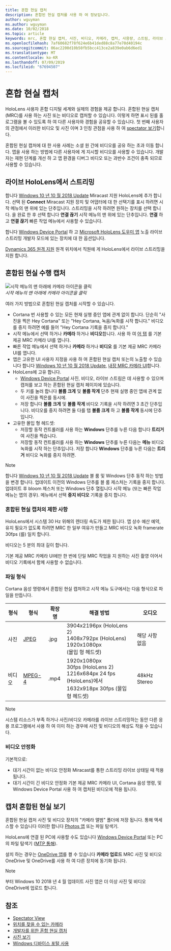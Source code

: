 ```yaml
---
title: 혼합 현실 캡처
description: 혼합된 현실 캡처를 사용 하 여 정보입니다.
author: wguyman
ms.author: wguyman
ms.date: 10/02/2018
ms.topic: article
keywords: mrc, 혼합 현실 캡처, 사진, 비디오, 카메라, 캡처, 사용량, 스트림, 라이브 스트림, 데모
ms.openlocfilehash: 7af60682f78f624e6b41ded88c8a77e70d40194c
ms.sourcegitcommit: 06ac2200d10b50fb5bcc413ce2a839e0ab6d6ed1
ms.translationtype: MT
ms.contentlocale: ko-KR
ms.lasthandoff: 07/09/2019
ms.locfileid: "67694507"
---
```

# <a name="mixed-reality-capture"></a>혼합 현실 캡처

HoloLens 사용자 혼합 디지털 세계와 실제의 경험을 제공 합니다. 혼합된 현실 캡처 (MRC)를 사용 하는 사진 또는 비디오로 캡처할 수 있습니다. 이렇게 하면 표시 된를 홀로그램을 볼 수 있도록 하 여 다른 사용자와 경험을 공유할 수 있습니다. 첫 번째 사용자의 관점에서 이러한 비디오 및 사진 이며 3 인칭 관점을 사용 하 여 [spectator 보기](spectator-view.md)합니다.

혼합된 현실 캡처에 대 한 사용 사례는 소셜 원 간에 비디오를 공유 하는 초과 이동 합니다. 앱을 사용 하는 방법에 다른 사용자에 게 지시할 비디오를 사용할 수 있습니다. 개발자는 재현 단계를 개선 하 고 앱 환경을 디버그 비디오 또는 과반수 조건이 충족 되므로 사용할 수 있습니다.

## <a name="live-streaming-from-hololens"></a>라이브 HoloLens에서 스트리밍

합니다 [Windows 10 년 10 월 2018 Update](release-notes-october-2018.md) Miracast 지원 HoloLens에 추가 합니다. 선택 된 **Connect** Miracast 지원 장치 및 어댑터에 대 한 선택기를 표시 하려면 시작 메뉴의 맨 위에 있는 단추입니다. 스트리밍을 시작 하려면 원하는 장치를 선택 합니다. 을 완료 한 후 선택 합니다 **연결 끊기** 시작 메뉴의 맨 위에 있는 단추입니다.  **연결** 하 고 **연결 끊기** 빠른 작업 메뉴에서 사용할 수 있습니다.

합니다 [Windows Device Portal](using-the-windows-device-portal.md) 하 고 [Microsoft HoloLens 도우미 앱](https://www.microsoft.com/store/productId/9NBLGGH4QWNX) 노출 라이브 스트리밍 개발자 모드에 있는 장치에 대 한 옵션입니다.

[Dynamics 365 원격 지원](https://dynamics.microsoft.com/en-us/mixed-reality/remote-assist) 원격 위치에서 직원에 게 HoloLens에서 라이브 스트리밍을 지원 합니다.

## <a name="taking-mixed-reality-captures"></a>혼합된 현실 수행 캡처

![시작 메뉴의 맨 아래에 카메라 아이콘을 클릭](images/cameraiconinpins-300px.png)<br>
*시작 메뉴의 맨 아래에 카메라 아이콘을 클릭*

여러 가지 방법으로 혼합된 현실 캡처를 시작할 수 있습니다.
* Cortana 번 사용할 수 있는 모든 현재 실행 중인 앱에 관계 없이 합니다. 단순히 "사진을 찍은 Hey Cortana" 또는 "Hey Cortana, 녹음/녹화를 시작 합니다." 비디오를 중지 하려면 예를 들어 "Hey Cortana 기록을 중지 합니다."
* 시작 메뉴에서 선택 하거나 **카메라** 하거나 **비디오**합니다. 사용 하 여 [어 탭](gestures.md#air-tap) 를 기본 제공 MRC 카메라 UI를 엽니다.
* 빠른 작업 메뉴에서 선택 하거나 **카메라** 하거나 **비디오** 를 기본 제공 MRC 카메라 UI를 엽니다.
* 앱은 고유한 UI 사용자 지정을 사용 하 여 혼합된 현실 캡처 또는의 노출할 수 있습니다 합니다 [Windows 10 년 10 월 2018 Update](release-notes-october-2018.md), [내장 MRC 카메라 UI](mixed-reality-capture-for-developers.md)합니다.
* HoloLens에 고유 합니다. 
    * [Windows Device Portal](using-the-windows-device-portal.md) 사진, 비디오, 라이브 스트림은 데 사용할 수 있으며 캡처를 보고 하는 혼합된 현실 캡처 페이지에 있습니다.
    * 두 키를 눌러 합니다 **볼륨 크게** 및 **볼륨 작게** 단추 현재 실행 중인 앱에 관계 없이 사진을 찍은를 동시에.
    * 저장 합니다 **볼륨 크게** 및 **볼륨 작게** 비디오 기록을 시작 하려면 3 초간 단추입니다. 비디오를 중지 하려면 둘 다를 탭 **볼륨 크게** 하 고 **볼륨 작게** 동시에 단추입니다.
* 고유한 몰입 형 헤드셋: 
    * 저장할 동작 컨트롤러를 사용 하는 **Windows** 단추를 누른 다음 합니다 **트리거** 여 사진을 찍습니다. 
    * 저장할 동작 컨트롤러를 사용 하는 **Windows** 단추를 누른 다음는 **메뉴** 비디오 녹화를 시작 하는 단추입니다. 저장 합니다 **Windows** 단추를 누른 다음는 **트리거** 비디오 녹화를 중지 하려면.
    
>[!NOTE]
>합니다 [Windows 10 년 10 월 2018 Update](release-notes-october-2018.md) 블 룸 및 Windows 단추 동작 하는 방법을 변경 합니다. 업데이트 이전의 Windows 단추를 블 룸 제스처는 기록을 중지 합니다. 업데이트 후 bloom 제스처 또는 Windows 단추 열립니다 시작 메뉴 (또는 빠른 작업 메뉴는 앱의 경우). 메뉴에서 선택 **중지 비디오** 기록을 중지 합니다.

### <a name="limitations-of-mixed-reality-capture"></a>혼합된 현실 캡처의 제한 사항

HoloLens에서 시스템 30 Hz 위해의 렌더링 속도가 제한 됩니다. 앱 상수 예산 예약, 유지 필요가 없도록 하려면 MRC 한 일부 여유가 만들고 MRC 비디오 녹화 framerate 30fps (를) 일치 합니다.

비디오는 5 분의 최대 길이 합니다.

기본 제공 MRC 카메라 UI에만 한 번에 단일 MRC 작업을 지 원하는 사진 촬영 이어서 비디오 기록에서 함께 사용할 수 없습니다.

### <a name="file-formats"></a>파일 형식

Cortana 음성 명령에서 혼합된 현실 캡처하고 시작 메뉴 도구에서는 다음 형식으로 파일을 만듭니다.

|  형식  |  형식  |  확장명  |  해결 방법  |  오디오 | 
|----------|----------|----------|----------|----------|
|  사진  |  [JPEG](https://en.wikipedia.org/wiki/JPEG)  |  .jpg  |  3904x2196px (HoloLens 2)<br> 1408x792px (HoloLens)<br> 1920x1080px<br> (몰입 형 헤드셋) |  해당 사항 없음 | 
|  비디오  |  [MPEG-4](https://en.wikipedia.org/wiki/MPEG-4)  |  .mp4  |  1920x1080px<br> 30fps (HoloLens 2)<br> 1216x684px 24 fps (HoloLens)에서<br> 1632x918px 30fps (몰입 형 헤드셋) |  48kHz Stereo | 

>[!NOTE]
>시스템 리소스가 부족 하거나 사진/비디오 카메라를 라이브 스트리밍하는 동안 다른 응용 프로그램에서 사용 하 여 이미 하는 경우에 사진 및 비디오의 해상도 작을 수 있습니다.

### <a name="video-stabilization"></a>비디오 안정화

기본적으로:
* 대기 시간이 없는 비디오 안정화 Miracast를 통한 스트리밍 라이브 상태일 때 적용 됩니다.
* 대기 시간이 긴 비디오 안정화 기본 제공 MRC 카메라 UI, Cortana 음성 명령, 및 Windows Device Portal 사용 하 여 캡처된 비디오에 적용 됩니다.

## <a name="viewing-mixed-reality-captures"></a>캡처 혼합된 현실 보기

혼합된 현실 캡처 사진 및 비디오 장치의 "카메라 앨범" 폴더에 저장 됩니다. 통해 액세스할 수 있습니다 이러한 합니다 [Photos 앱](see-your-photos.md#photos-app) 또는 파일 탐색기.

HoloLens에 연결 된 PC에 사용할 수도 있습니다 [Windows Device Portal](using-the-windows-device-portal.md#mixed-reality-capture) 또는 PC의 파일 탐색기 ([MTP 통해](release-notes-april-2018.md#new-features-for-hololens)).

설치 하는 경우는 [OneDrive 앱](https://www.microsoft.com/p/onedrive/9wzdncrfj1p3)를 켤 수 있습니다 **카메라 업로드** MRC 사진 및 비디오 OneDrive 및 OneDrive를 사용 하 여 다른 장치에 동기화 됩니다.

>[!NOTE]
>부터 Windows 10 2018 년 4 월 업데이트 사진 앱은 더 이상 사진 및 비디오 OneDrive에 업로드 합니다.

## <a name="see-also"></a>참조
* [Spectator View](spectator-view.md)
* [위치를 찾을 수 있는 카메라](locatable-camera.md)
* [개발자를 위한 혼합 현실 캡처](mixed-reality-capture-for-developers.md)
* [사진 보기](see-your-photos.md)
* [Windows 디바이스 포털 사용](using-the-windows-device-portal.md)
